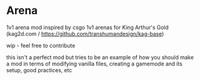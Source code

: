 # Arena

1v1 arena mod inspired by csgo 1v1 arenas for King Arthur's Gold (kag2d.com / https://github.com/transhumandesign/kag-base)

wip - feel free to contribute

this isn't a perfect mod but tries to be an example of how you should make a mod in terms of modifying vanilla files, creating a gamemode and its setup, good practices, etc
